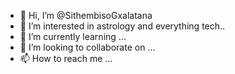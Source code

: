 - 👋 Hi, I’m @SithembisoGxalatana
- 👀 I’m interested in astrology and everything tech..
- 🌱 I’m currently learning ...
- 💞️ I’m looking to collaborate on ...
- 📫 How to reach me ...

<!---
SithembisoGxalatana/SithembisoGxalatana is a ✨ special ✨ repository because its `README.md` (this file) appears on your GitHub profile.
You can click the Preview link to take a look at your changes.
--->
